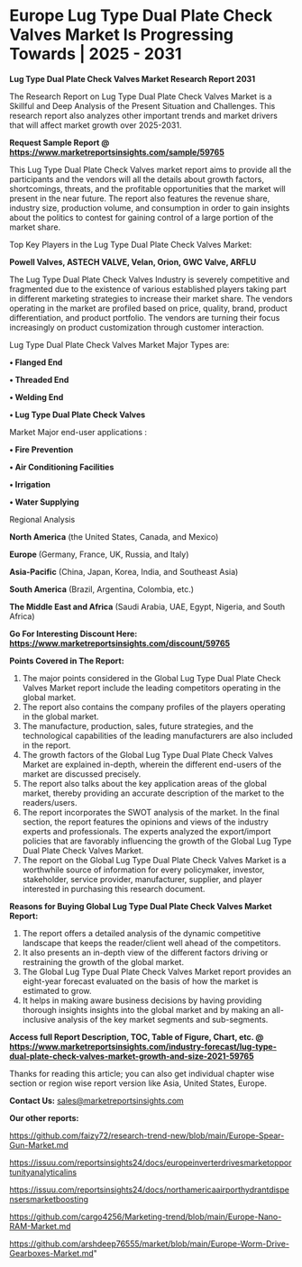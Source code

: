  # Europe Lug Type Dual Plate Check Valves Market Is Progressing Towards | 2025 - 2031

<strong>Lug Type Dual Plate Check Valves Market Research Report 2031</strong>

The Research Report on Lug Type Dual Plate Check Valves Market is a Skillful and Deep Analysis of the Present Situation and Challenges. This research report also analyzes other important trends and market drivers that will affect market growth over 2025-2031.

<strong>Request Sample Report @ <a href=https://www.marketreportsinsights.com/sample/59765>https://www.marketreportsinsights.com/sample/59765</a></strong>

This Lug Type Dual Plate Check Valves market report aims to provide all the participants and the vendors will all the details about growth factors, shortcomings, threats, and the profitable opportunities that the market will present in the near future. The report also features the revenue share, industry size, production volume, and consumption in order to gain insights about the politics to contest for gaining control of a large portion of the market share.

Top Key Players in the Lug Type Dual Plate Check Valves Market:

<strong>Powell Valves, ASTECH VALVE, Velan, Orion, GWC Valve, ARFLU</strong>

The Lug Type Dual Plate Check Valves Industry is severely competitive and fragmented due to the existence of various established players taking part in different marketing strategies to increase their market share. The vendors operating in the market are profiled based on price, quality, brand, product differentiation, and product portfolio. The vendors are turning their focus increasingly on product customization through customer interaction.

Lug Type Dual Plate Check Valves Market Major Types are:

<strong>• Flanged End

• Threaded End

• Welding End

• Lug Type Dual Plate Check Valves</strong>

Market Major end-user applications :

<strong>• Fire Prevention

• Air Conditioning Facilities

• Irrigation

• Water Supplying</strong>

Regional Analysis

</u><strong><b>North America</b></strong> (the United States, Canada, and Mexico)

<strong><b>Europe </b></strong>(Germany, France, UK, Russia, and Italy)

<strong><b>Asia-Pacific</b></strong> (China, Japan, Korea, India, and Southeast Asia)

<strong><b>South America</b></strong> (Brazil, Argentina, Colombia, etc.)

<strong><b>The Middle East and Africa</b></strong> (Saudi Arabia, UAE, Egypt, Nigeria, and South Africa)

<strong>Go For Interesting Discount Here: <a href=https://www.marketreportsinsights.com/discount/59765>https://www.marketreportsinsights.com/discount/59765</a></strong>

<strong>Points Covered in The Report:</strong>
<ol>
  <li>The major points considered in the Global Lug Type Dual Plate Check Valves Market report include the leading competitors operating in the global market.</li>
  <li>The report also contains the company profiles of the players operating in the global market.</li>
  <li>The manufacture, production, sales, future strategies, and the technological capabilities of the leading manufacturers are also included in the report.</li>
  <li>The growth factors of the Global Lug Type Dual Plate Check Valves Market are explained in-depth, wherein the different end-users of the market are discussed precisely.</li>
  <li>The report also talks about the key application areas of the global market, thereby providing an accurate description of the market to the readers/users.</li>
  <li>The report incorporates the SWOT analysis of the market. In the final section, the report features the opinions and views of the industry experts and professionals. The experts analyzed the export/import policies that are favorably influencing the growth of the Global Lug Type Dual Plate Check Valves Market.</li>
  <li>The report on the Global Lug Type Dual Plate Check Valves Market is a worthwhile source of information for every policymaker, investor, stakeholder, service provider, manufacturer, supplier, and player interested in purchasing this research document.</li>
</ol>
<strong>Reasons for Buying Global Lug Type Dual Plate Check Valves Market Report:</strong>

<ol>
  <li>The report offers a detailed analysis of the dynamic competitive landscape that keeps the reader/client well ahead of the competitors.</li>
  <li>It also presents an in-depth view of the different factors driving or restraining the growth of the global market.</li>
  <li>The Global Lug Type Dual Plate Check Valves Market report provides an eight-year forecast evaluated on the basis of how the market is estimated to grow.</li>
  <li>It helps in making aware business decisions by having providing thorough insights insights into the global market and by making an all-inclusive analysis of the key market segments and sub-segments.</li>
</ol>
<strong>Access full Report Description, TOC, Table of Figure, Chart, etc. @ <a href=https://www.marketreportsinsights.com/industry-forecast/lug-type-dual-plate-check-valves-market-growth-and-size-2021-59765>https://www.marketreportsinsights.com/industry-forecast/lug-type-dual-plate-check-valves-market-growth-and-size-2021-59765</a></strong>


Thanks for reading this article; you can also get individual chapter wise section or region wise report version like Asia, United States, Europe.

<strong>Contact Us:</strong>
sales@marketreportsinsights.com

<strong>Our other reports:</strong>

<a href=https://github.com/faizy72/research-trend-new/blob/main/Europe-Spear-Gun-Market.md>https://github.com/faizy72/research-trend-new/blob/main/Europe-Spear-Gun-Market.md</a>

<a href=https://issuu.com/reportsinsights24/docs/europeinverterdrivesmarketopportunityanalyticalins>https://issuu.com/reportsinsights24/docs/europeinverterdrivesmarketopportunityanalyticalins</a>

<a href=https://issuu.com/reportsinsights24/docs/northamericaairporthydrantdispensersmarketboosting>https://issuu.com/reportsinsights24/docs/northamericaairporthydrantdispensersmarketboosting</a>

<a href=https://github.com/cargo4256/Marketing-trend/blob/main/Europe-Nano-RAM-Market.md>https://github.com/cargo4256/Marketing-trend/blob/main/Europe-Nano-RAM-Market.md</a>

<a href=https://github.com/arshdeep76555/market/blob/main/Europe-Worm-Drive-Gearboxes-Market.md>https://github.com/arshdeep76555/market/blob/main/Europe-Worm-Drive-Gearboxes-Market.md</a>"
